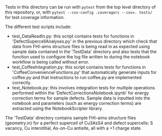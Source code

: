 Tests in this directory can be run with `pytest` from the top level directory of this repository, or, with `pytest --cov-config .coveragerc --cov=. tests/` for test coverage information.

The different test scripts include:
- test_DataReadIn.py: this script contains tests for functions in 'DefectSupercellAnalyses.py' in the previous directory which check that data from FHI-aims structure files is being read in as expected using sample data contained in the 'TestData' directory and also tests that the function used to configure the log file written to during the notebook workflow is being called without error.
- test_CoffeeIntegration.py: this script contains tests for functions in 'CoffeeConvenienceFunctions.py' that automatically generate inputs for coffee.py and that instructions to run coffee.py are implemented correctly.
- test_Notebook.py: this involves integration tests for multiple operations performed within the 'DefectCorrectionsNotebook.ipynb' for energy correction terms for sample defects. Sample data is inputted into the notebook and parameters (such as energy correction terms) are extracted using the NotebookScripter library.


The 'TestData' directory contains sample FHI-aims structure files (geometry.in) for a perfect supercell of Cu3AsS4 and defect supercells: S vacancy, Cu interstitial, As-on-Cu antisite, all with a +1 charge state.